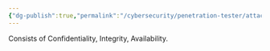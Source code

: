 ```yaml
---
{"dg-publish":true,"permalink":"/cybersecurity/penetration-tester/attachments/cia-triad/"}
---
```



Consists of Confidentiality, Integrity, Availability.

